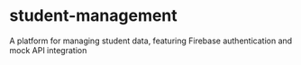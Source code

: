 # student-management
A platform for managing student data, featuring Firebase authentication and mock API integration

